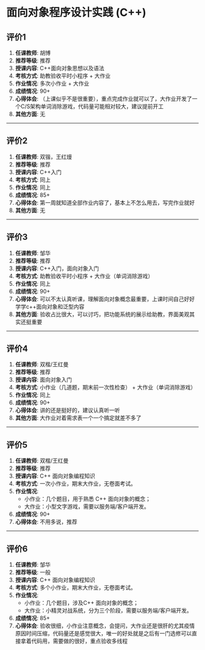 # 面向对象程序设计实践 (C++)

## 评价1

1. **任课教师**: 胡博
2. **推荐等级**: 推荐
3. **授课内容**: C++面向对象思想以及语法
4. **考核方式**: 助教验收平时小程序 + 大作业
5. **作业情况**: 多次小作业 + 大作业
6. **成绩情况**: 90+
7. **心得体会**: （上课似乎不是很重要），重点完成作业就可以了，大作业开发了一个C/S架构单词消除游戏，代码量可能相对较大，建议提前开工
8. **其他方面**: 无

---

## 评价2

1. **任课教师**: 双锴，王红熳
2. **推荐等级**: 推荐
3. **授课内容**: C++入门
4. **考核方式**: 同上
5. **作业情况**: 同上
6. **成绩情况**: 85+
7. **心得体会**: 第一周就知道全部作业内容了，基本上不怎么用去，写完作业就好
8. **其他方面**: 无

---

## 评价3

1. **任课教师**: 邹华
2. **推荐等级**: 推荐
3. **授课内容**: C++入门，面向对象入门
4. **考核方式**: 助教验收平时小程序 + 大作业（单词消除游戏）
5. **作业情况**: 同上
6. **成绩情况**: 90+
7. **心得体会**: 可以不太认真听课，理解面向对象概念最重要，上课时间自己好好学学c++面向对象和泛型内容
8. **其他方面**: 验收占比很大，可以讨巧，把功能系统的展示给助教，界面美观其实还挺重要

---

## 评价4

1. **任课教师**: 双楷/王红曼
2. **推荐等级**: 推荐
3. **授课内容**: 面向对象入门
4. **考核方式**: 小作业（几道题，期末前一次性检查） + 大作业（单词消除游戏）
5. **作业情况**: 同上
6. **成绩情况**: 90+
7. **心得体会**: 讲的还是挺好的，建议认真听一听
8. **其他方面**: 大作业对着需求表一个一个搞定就差不多了

---

## 评价5

1. **任课教师**: 双楷/王红曼
2. **推荐等级**: 推荐
3. **授课内容**: C++ 面向对象编程知识
4. **考核方式**: 一次小作业，期末大作业，无卷面考试。
5. **作业情况**: 
    * 小作业：几个题目，用于熟悉 C++ 面向对象的概念；
    * 大作业：小型文字游戏，需要以服务端/客户端开发。
6. **成绩情况**: 90+
7. **心得体会**: 不用多说，推荐
---

## 评价6

1. **任课教师**: 邹华
2. **推荐等级**: 一般
3. **授课内容**: C++ 面向对象编程知识
4. **考核方式**: 多个小作业，期末大作业，无卷面考试。
5. **作业情况**: 
    * 小作业：几个题目，涉及C++ 面向对象的概念；
    * 大作业：小精灵对战系统，分为三个阶段，需要以服务端/客户端开发。
6. **成绩情况**: 85+
7. **心得体会**: 验收很细，小作业注意概念，会提问，大作业还是很肝的尤其疫情原因时间压缩，代码量还是感觉很大，唯一的好处就是之后有一门选修可以直接拿着代码用，需要做的很好，重点验收多线程
